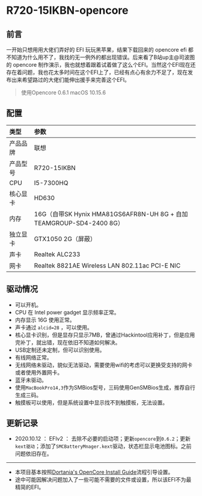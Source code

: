 # R720-15IKBN-opencore
## 前言
一开始只想用用大佬们弄好的 EFI 玩玩黑苹果，结果下载回来的 opencore efi 都不知道为什么用不了，我找的无一例外的都出现错误。后来看了B站up主@司波图的 opencore 制作演示，我也就想着跟着试着做了这么个EFI。当然这个EFI现在还存在着问题，我也花太多时间在这个EFI上了，已经有点心有余力不足了，现在发布出来希望路过的大佬们能伸出援手来完善这个EFI。

> 使用Opencore 0.6.1 macOS 10.15.6

## 配置
|   类型   |   参数   |
|:--------|:--------|
|产品品牌  |联想|
|产品型号  |R720-15IKBN|
|CPU      |I5-7300HQ|
|核心显卡  |HD630|
|内存      |16G（自带SK Hynix HMA81GS6AFR8N-UH 8G + 自加 TEAMGROUP-SD4-2400 8G）|
|独立显卡  |GTX1050 2G（屏蔽）| 
|声卡     |Realtek ALC233|
|网卡     |Realtek 8821AE Wireless LAN 802.11ac PCI-E NIC|

## 驱动情况
+ 可以开机。
+ CPU 在 Intel power gadget 显示频率正常。
+ 内存显示 16G 使用正常。
+ 声卡通过 `alcid=28` ，可以使用。
+ 核心显卡识别，但是显存只显示7MB，曾通过Hackintool应用补丁，但是应用完补丁，就出错，现在依旧不知道如何解决。
+ USB定制还未定制，但可以识别使用。
+ 有线网络正常。
+ 无线网络未驱动，貌似无法驱动，需要使用wifi的考虑可以更换受支持的网卡或者使用外置网卡。
+ 蓝牙未驱动。
+ 使用`MacBookPro14,3`作为SMBios型号，三码使用GenSMBios生成，推荐自行生成三码。
+ 触摸板可以使用，但是系统设置中显示找不到触摸板，无法设置。

## 更新记录
+ 2020.10.12 ： EFIv2 ： 去除不必要的启动项；更新`opencore`到`0.6.2`；更新`kext驱动`；添加了`SMCBatteryMnager.kext`驱动，状态栏显示电池图标。之前问题依旧存在。
----
+ 本项目基本按照[Dortania's OpenCore Install Guide](https://dortania.github.io/OpenCore-Install-Guide/)流程引导设置。
+ 途中可能因解决问题加入了一些可能不需要的文件或设置，所以该EFI不为最精简的EFI。